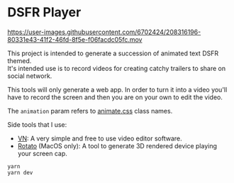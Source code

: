 # DSFR Player

https://user-images.githubusercontent.com/6702424/208316196-80331e43-41f2-46fd-8f5e-f06facdc05fc.mov

This project is intended to generate a succession of animated text DSFR themed.  
It's intended use is to record videos for creating catchy trailers to share on social network.  

This tools will only generate a web app. In order to turn it into a video you'll have
to record the screen and then you are on your own to edit the video.  

The `animation` param refers to [animate.css](https://animate.style/) class names.

Side tools that I use:  
- [VN](https://www.vlognow.me/): A very simple and free to use video editor software.  
- [Rotato](https://rotato.app/) (MacOS only): A tool to generate 3D rendered device playing your screen cap.  

```
yarn
yarn dev
```
